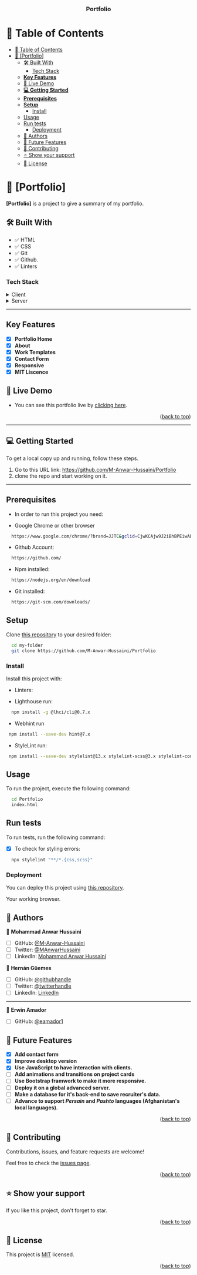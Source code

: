 <a name="readme-top"></a>

<div align="center">
  <br/>

  <h3><b>Portfolio</b></h3>

</div>

# 📗 Table of Contents

- [📗 Table of Contents](#-table-of-contents)
- [📖 \[Portfolio\] ](#-portfolio-)
  - [🛠 Built With ](#-built-with-)
    - [Tech Stack ](#tech-stack-)
  - [**Key Features** ](#key-features-)
  - [🚀 Live Demo ](#-live-demo-)
  - [**💻 Getting Started** ](#-getting-started-)
  - [**Prerequisites**](#prerequisites)
  - [**Setup**](#setup)
    - [Install](#install)
  - [Usage](#usage)
  - [Run tests](#run-tests)
    - [Deployment](#deployment)
  - [👥 Authors ](#-authors-)
  - [🔭 Future Features ](#-future-features-)
  - [🤝 Contributing ](#-contributing-)
  - [⭐️ Show your support ](#️-show-your-support-)
  - [📝 License ](#-license-)

# 📖 [Portfolio] <a name="about-project"></a>

**[Portfolio]** is a project to give a summary of my portfolio.

## 🛠 Built With <a name="built-with"></a>

- ✅ HTML
- ✅ CSS
- ✅ Git
- ✅ Github.
- ✅ Linters

### Tech Stack <a name="tech-stack"></a>

<details>
  <summary>Client</summary>
  <ul>
    <li><a href="https://www.microverse.org/">HTML5</a></li>
    <li><a href="https://www.microverse.org/">CSS3</a></li>
  </ul>
</details>

<details>
  <summary>Server</summary>
  <ul>
    <li><a href="https://marketplace.visualstudio.com/items?itemName=ritwickdey.LiveServer">VS CODE Live Server Extension</a></li>
  </ul>
</details>

---

## **Key Features** <a name="key-features"></a>

- [x] **Portfolio Home**
- [x] **About**
- [x] **Work Templates**
- [x] **Contact Form**
- [x] **Responsive**
- [x] **MIT Liscence**

## 🚀 Live Demo <a name="live-demo"></a>

- You can see this portfolio live by [clicking here](https://m-anwar-hussaini.github.io/Portfolio/).

<p align="right">(<a href="#readme-top">back to top</a>)</p>

---

## **💻 Getting Started** <a name="getting-started"></a>

To get a local copy up and running, follow these steps.

1. Go to this URL link: https://github.com/M-Anwar-Hussaini/Portfolio
2. clone the repo and start working on it.

---

## **Prerequisites**

- In order to run this project you need:

- Google Chrome or other browser

```sh
  https://www.google.com/chrome/?brand=JJTC&gclid=CjwKCAjw9J2iBhBPEiwAErwpeSDcMFWiIQWj2u5GY6owZ7OaOHw7dYYCHW7uTR4kvYosNJYd4wt4VxoCiywQAvD_BwE&gclsrc=aw.ds
```

- Github Account:

```sh
  https://github.com/
```

- Npm installed:

```sh
  https://nodejs.org/en/download
```

- Git installed:

```sh
  https://git-scm.com/downloads/
```

## **Setup**

Clone [this repository](https://github.com/M-Anwar-Hussaini/Portfolio) to your desired folder:

```sh
  cd my-folder
  git clone https://github.com/M-Anwar-Hussaini/Portfolio
```

### Install

Install this project with:

- Linters:

- Lighthouse run:

```sh
  npm install -g @lhci/cli@0.7.x
```

- Webhint run

```sh
 npm install --save-dev hint@7.x
```

- StyleLint run:

```sh
 npm install --save-dev stylelint@13.x stylelint-scss@3.x stylelint-config-standard@21.x stylelint-csstree-validator@1.x
```

## Usage

To run the project, execute the following command:

```sh
  cd Portfolio
  index.html
```

## Run tests

To run tests, run the following command:

- [x] To check for styling errors:

```sh
  npx stylelint "**/*.{css,scss}"
```

### Deployment

You can deploy this project using [this repository](https://github.com/M-Anwar-Hussaini/Portfolio).

Your working browser.

## 👥 Authors <a name="authors"></a>

👤 **Mohammad Anwar Hussaini**

- [ ] GitHub: [@M-Anwar-Hussaini](https://github.com/M-Anwar-Hussaini)
- [ ] Twitter: [@MAnwarHussaini](https://twitter.com/MAnwarHussaini)
- [ ] LinkedIn: [Mohammad Anwar Hussaini](https://www.linkedin.com/in/mohammad-anwar-hussaini-876638267/)

👤 **Hernán Güemes**

- [ ] GitHub: [@githubhandle](https://github.com/HFG43)
- [ ] Twitter: [@twitterhandle](https://twitter.com/HFG_43)
- [ ] LinkedIn: [LinkedIn](https://www.linkedin.com/in/hern%C3%A1n-g%C3%BCemes-a440591b/)

---

👤 **Erwin Amador**

- [ ] GitHub: [@eamador1](https://github.com/eamador1)

## 🔭 Future Features <a name="future-features"></a>

- [x] **Add contact form**
- [x] **Improve desktop version**
- [x] **Use JavaScript to have interaction with clients.**
- [ ] **Add animations and transitions on project cards**
- [ ] **Use Bootstrap framwork to make it more responsive.**
- [ ] **Deploy it on a global advanced server.**
- [ ] **Make a database for it's back-end to save recruiter's data.**
- [ ] **Advance to support _Persain_ and _Pashto_ languages (Afghanistan's local languages).**

<p align="right">(<a href="#readme-top">back to top</a>)</p>

## 🤝 Contributing <a name="contributing"></a>

Contributions, issues, and feature requests are welcome!

Feel free to check the [issues page](https://github.com/M-Anwar-Hussaini/Portfolio/issues).

<p align="right">(<a href="#readme-top">back to top</a>)</p>

## ⭐️ Show your support <a name="support"></a>

If you like this project, don't forget to star.

<p align="right">(<a href="#readme-top">back to top</a>)</p>

## 📝 License <a name="license"></a>

This project is [MIT](./MIT.md) licensed.

<p align="right">(<a href="#readme-top">back to top</a>)</p>
